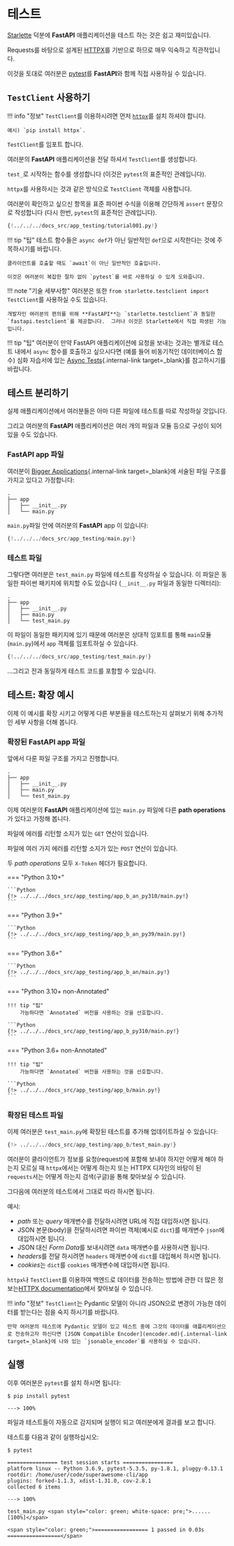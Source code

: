 # 테스트

<a href="https://www.starlette.io/testclient/" class="external-link" target="_blank">Starlette</a> 덕분에 **FastAPI** 애플리케이션을 테스트 하는 것은 쉽고 재미있습니다.

Requests를 바탕으로 설계된 <a href="https://www.python-httpx.org" class="external-link" target="_blank">HTTPX</a>를 기반으로 하므로 매우 익숙하고 직관적입니다.

이것을 토대로 여러분은 <a href="https://docs.pytest.org/" class="external-link" target="_blank">pytest</a>를 **FastAPI**와 함께 직접 사용하실 수 있습니다.

## `TestClient` 사용하기

!!! info "정보"
    `TestClient`를 이용하시려면 먼저 <a href="https://www.python-httpx.org" class="external-link" target="_blank">`httpx`</a>를 설치 하셔야 합니다.

    예시) `pip install httpx`.

`TestClient`를 임포트 합니다.

여러분의 **FastAPI** 애플리케이션을 전달 하셔서 `TestClient`를 생성합니다.

`test_`로 시작하는 함수를 생성합니다 (이것은 `pytest`의 표준적인 관례입니다).

`httpx`를 사용하시는 것과 같은 방식으로 `TestClient` 객체를 사용합니다.

여러분이 확인하고 싶으신 항목을 표준 파이썬 수식을 이용해 간단하게 `assert` 문장으로 작성합니다 (다시 한번, `pytest`의 표준적인 관례입니다).

```Python hl_lines="2  12  15-18"
{!../../../docs_src/app_testing/tutorial001.py!}
```

!!! tip "팁"
    테스트 함수들은 `async def`가 아닌 일반적인 `def`으로 시작한다는 것에 주목하시기를 바랍니다.

    클라이언트를 호출할 때도 `await`이 아닌 일반적인 호출입니다.

    이것은 여러분이 복잡한 절차 없이 `pytest`를 바로 사용하실 수 있게 도와줍니다.

!!! note "기술 세부사항"
    여러분은 또한 `from starlette.testclient import TestClient`를 사용하실 수도 있습니다.

    개발자인 여러분의 편의를 위해 **FastAPI**는 `starlette.testclient`과 동일한 `fastapi.testclient`를 제공합니다.  그러나 이것은 Starlette에서 직접 파생된 기능입니다.

!!! tip "팁"
    여러분이 만약 FastAPI 애플리케이션에 요청을 보내는 것과는 별개로 테스트 내에서 `async` 함수를 호출하고 싶으시다면 (예를 들어 비동기적인 데이터베이스 함수) 심화 자습서에 있는 [Async Tests](../advanced/async-tests.md){.internal-link target=_blank}를 참고하시기를 바랍니다.

## 테스트 분리하기

실제 애플리케이션에서 여러분들은 아마 다른 파일에 테스트를 따로 작성하실 것입니다.

그리고 여러분의 **FastAPI** 애플리케이션은 여러 개의 파일과 모듈 등으로 구성이 되어 있을 수도 있습니다.

### **FastAPI** app 파일

여러분이 [Bigger Applications](./bigger-applications.md){.internal-link target=_blank}에 서술된 파일 구조를 가지고 있다고 가정합니다:

```
.
├── app
│   ├── __init__.py
│   └── main.py
```

`main.py`파일 안에 여러분의 **FastAPI** app 이 있습니다:


```Python
{!../../../docs_src/app_testing/main.py!}
```

### 테스트 파일

그렇다면 여러분은 `test_main.py` 파일에 테스트를 작성하실 수 있습니다. 이 파일은 동일한 파이썬 패키지에 위치할 수도 있습니다 (`__init__.py` 파일과 동일한 디렉터리):

``` hl_lines="5"
.
├── app
│   ├── __init__.py
│   ├── main.py
│   └── test_main.py
```

이 파일이 동일한 패키지에 있기 때문에 여러분은 상대적 임포트를 통해 `main`모듈 (`main.py`)에서 `app` 객체를 임포트하실 수 있습니다.

```Python hl_lines="3"
{!../../../docs_src/app_testing/test_main.py!}
```

...그리고 전과 동일하게 테스트 코드를 포함할 수 있습니다.

## 테스트: 확장 예시

이제 이 예시를 확장 시키고 어떻게 다른 부분들을 테스트하는지 살펴보기 위해 추가적인 세부 사항을 더해 봅니다.

### 확장된 **FastAPI** app 파일

앞에서 다룬 파일 구조를 가지고 진행합니다.

```
.
├── app
│   ├── __init__.py
│   ├── main.py
│   └── test_main.py
```

이제 여러분의 **FastAPI** 애플리케이션에 있는 `main.py` 파일에 다른 **path operations**가 있다고 가정해 봅니다.

파일에 에러를 리턴할 소지가 있는 `GET` 연산이 있습니다.

파일에 여러 가지 에러를 리턴할 소지가 있는 `POST` 연산이 있습니다.

두 *path operations* 모두 `X-Token` 헤더가 필요합니다.

=== "Python 3.10+"

    ```Python
    {!> ../../../docs_src/app_testing/app_b_an_py310/main.py!}
    ```

=== "Python 3.9+"

    ```Python
    {!> ../../../docs_src/app_testing/app_b_an_py39/main.py!}
    ```

=== "Python 3.6+"

    ```Python
    {!> ../../../docs_src/app_testing/app_b_an/main.py!}
    ```

=== "Python 3.10+ non-Annotated"

    !!! tip "팁"
        가능하다면 `Annotated` 버전을 사용하는 것을 선호합니다.

    ```Python
    {!> ../../../docs_src/app_testing/app_b_py310/main.py!}
    ```

=== "Python 3.6+ non-Annotated"

    !!! tip "팁"
        가능하다면 `Annotated` 버전을 사용하는 것을 선호합니다.

    ```Python
    {!> ../../../docs_src/app_testing/app_b/main.py!}
    ```

### 확장된 테스트 파일

이제 여러분은 `test_main.py`에 확장된 테스트를 추가해 업데이트하실 수 있습니다:

```Python
{!> ../../../docs_src/app_testing/app_b/test_main.py!}
```

여러분이 클라이언트가 정보를 요청(request)에 포함해 보내야 하지만 어떻게 해야 하는지 모르실 때 `httpx`에서는 어떻게 하는지 또는 HTTPX 디자인의 바탕이 된 `requests`서는 어떻게 하는지 검색(구글)을 통해 찾아보실 수 있습니다.

그다음에 여러분의 테스트에서 그대로 따라 하시면 됩니다.

예시:

* *path* 또는 *query* 매개변수를 전달하시려면 URL에 직접 대입하시면 됩니다.
* JSON 본문(body)을 전달하시려면 파이썬 객체(예시로 `dict`)를 매개변수 `json`에 대입하시면 됩니다.
* JSON 대신 *Form Data*를 보내시려면 `data` 매개변수를 사용하시면 됩니다.
* *headers*를 전달 하시려면 `headers` 매개변수에 `dict`를 대입해서 하시면 됩니다.
* *cookies*는 `dict`를 `cookies` 매개변수에 대입하시면 됩니다.

`httpx`나 `TestClient`를 이용하여 백엔드로 데이터를 전송하는 방법에 관한 더 많은 정보는<a href="https://www.python-httpx.org" class="external-link" target="_blank">HTTPX documentation</a>에서 찾아보실 수 있습니다.

!!! info "정보"
    `TestClient`는 Pydantic 모델이 아니라 JSON으로 변경이 가능한 데이터를 받는다는 점을 숙지 하시기를 바랍니다.

    만약 여러분의 테스트에 Pydantic 모델이 있고 테스트 중에 그것의 데이터를 애플리케이션으로 전송하고자 하신다면 [JSON Compatible Encoder](encoder.md){.internal-link target=_blank}에 나와 있는 `jsonable_encoder`를 사용하실 수 있습니다.

## 실행

이후 여러분은 `pytest`를 설치 하시면 됩니다:

<div class="termy">

```console
$ pip install pytest

---> 100%
```

</div>

파일과 테스트들이 자동으로 감지되며 실행이 되고 여러분에게 결과를 보고 합니다.

테스트를 다음과 같이 실행하십시오:

<div class="termy">

```console
$ pytest

================ test session starts ================
platform linux -- Python 3.6.9, pytest-5.3.5, py-1.8.1, pluggy-0.13.1
rootdir: /home/user/code/superawesome-cli/app
plugins: forked-1.1.3, xdist-1.31.0, cov-2.8.1
collected 6 items

---> 100%

test_main.py <span style="color: green; white-space: pre;">......                            [100%]</span>

<span style="color: green;">================= 1 passed in 0.03s =================</span>
```

</div>
